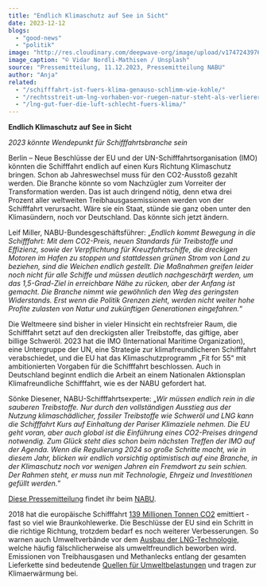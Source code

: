 ```yaml
---
title: "Endlich Klimaschutz auf See in Sicht"
date: 2023-12-12
blogs: 
  - "good-news"
  - "politik"
image: "http://res.cloudinary.com/deepwave-org/image/upload/v1747243976/deepwave.org/2023-12-11_vidar-nordli-mathisen-O_iqdOgPefI-unsplash.jpg"
image_caption: "© Vidar Nordli-Mathisen / Unsplash"
source: "Pressemitteilung, 11.12.2023, Pressemitteilung NABU"
author: "Anja"
related: 
  - "/schifffahrt-ist-fuers-klima-genauso-schlimm-wie-kohle/"
  - "/rechtsstreit-um-lng-vorhaben-vor-ruegen-natur-steht-als-verlierer-da/"
  - "/lng-gut-fuer-die-luft-schlecht-fuers-klima/"
---
```


**Endlich Klimaschutz auf See in Sicht**

_2023 könnte Wendepunkt für Schifffahrtsbranche sein_

Berlin – Neue Beschlüsse der EU und der UN-Schifffahrtsorganisation (IMO) könnten die Schifffahrt endlich auf einen Kurs Richtung Klimaschutz bringen. Schon ab Jahreswechsel muss für den CO2-Ausstoß gezahlt werden. Die Branche könnte so vom Nachzügler zum Vorreiter der Transformation werden. Das ist auch dringend nötig, denn etwa drei Prozent aller weltweiten Treibhausgasemissionen werden von der Schifffahrt verursacht. Wäre sie ein Staat, stünde sie ganz oben unter den Klimasündern, noch vor Deutschland. Das könnte sich jetzt ändern.

Leif Miller, NABU-Bundesgeschäftsführer: „_Endlich kommt Bewegung in die Schifffahrt: Mit dem CO2-Preis, neuen Standards für Treibstoffe und Effizienz, sowie der Verpflichtung für Kreuzfahrtschiffe, die dreckigen Motoren im Hafen zu stoppen und stattdessen grünen Strom von Land zu beziehen, sind die Weichen endlich gestellt. Die Maßnahmen greifen leider noch nicht für alle Schiffe und müssen deutlich nachgeschärft werden, um das 1,5-Grad-Ziel in erreichbare Nähe zu rücken, aber der Anfang ist gemacht. Die Branche nimmt wie gewöhnlich den Weg des geringsten Widerstands. Erst wenn die Politik Grenzen zieht, werden nicht weiter hohe Profite zulasten von Natur und zukünftigen Generationen eingefahren._“

Die Weltmeere sind bisher in vieler Hinsicht ein rechtsfreier Raum, die Schifffahrt setzt auf den dreckigsten aller Treibstoffe, das giftige, aber billige Schweröl. 2023 hat die IMO (International Maritime Organization), eine Untergruppe der UN, eine Strategie zur klimafreundlicheren Schifffahrt verabschiedet, und die EU hat das Klimaschutzprogramm „Fit for 55“ mit ambitionierten Vorgaben für die Schifffahrt beschlossen. Auch in Deutschland beginnt endlich die Arbeit an einem Nationalen Aktionsplan Klimafreundliche Schifffahrt, wie es der NABU gefordert hat.

Sönke Diesener, NABU-Schifffahrtsexperte: „_Wir müssen endlich rein in die sauberen Treibstoffe. Nur durch den vollständigen Ausstieg aus der Nutzung klimaschädlicher, fossiler Treibstoffe wie Schweröl und LNG kann die Schifffahrt Kurs auf Einhaltung der Pariser Klimaziele nehmen. Die EU geht voran, aber auch global ist die Einführung eines CO2-Preises dringend notwendig. Zum Glück steht dies schon beim nächsten Treffen der IMO auf der Agenda. Wenn die Regulierung 2024 so große Schritte macht, wie in diesem Jahr, blicken wir endlich vorsichtig optimistisch auf eine Branche, in der Klimaschutz noch vor wenigen Jahren ein Fremdwort zu sein schien. Der Rahmen steht, er muss nun mit Technologie, Ehrgeiz und Investitionen gefüllt werden._”

[Diese Pressemitteilung](https://www.nabu.de/presse/pressemitteilungen/index.php?popup=true&show=39532&db=presseservice) findet ihr beim [NABU](https://www.nabu.de/).

2018 hat die europäische Schifffahrt [139 Millionen Tonnen CO2](https://www.deepwave.org/schifffahrt-ist-fuers-klima-genauso-schlimm-wie-kohle/) emittiert - fast so viel wie Braunkohlewerke. Die Beschlüsse der EU sind ein Schritt in die richtige Richtung, trotzdem bedarf es noch weiterer Verbesserungen. So warnen auch Umweltverbände vor dem [Ausbau der LNG-Technologie](https://www.deepwave.org/rechtsstreit-um-lng-vorhaben-vor-ruegen-natur-steht-als-verlierer-da/), welche häufig fälschlicherweise als umweltfreundlich beworben wird. Emissionen von Treibhausgasen und Methanlecks entlang der gesamten Lieferkette sind bedeutende [Quellen für Umweltbelastungen](https://www.deepwave.org/lng-gut-fuer-die-luft-schlecht-fuers-klima/) und tragen zur Klimaerwärmung bei.
